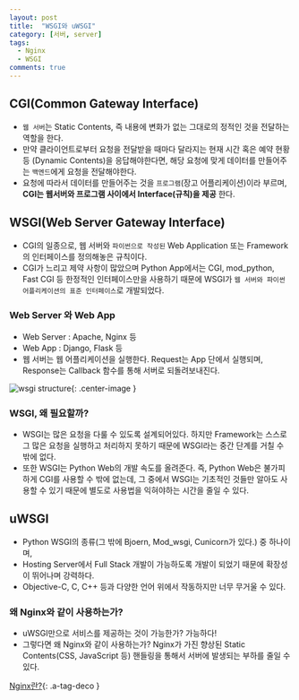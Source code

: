 ```yaml
---
layout: post
title:  "WSGI와 uWSGI"
category: [서버, server]
tags:
  - Nginx
  - WSGI
comments: true
---
```


## CGI(Common Gateway Interface)
- `웹 서버`는 Static Contents, 즉 내용에 변화가 없는 그대로의 정적인 것을 전달하는 역할을 한다.
- 만약 클라이언트로부터 요청을 전달받을 때마다 달라지는 현재 시간 혹은 예약 현황 등 (Dynamic Contents)을 응답해야한다면, 해당 요청에 맞게 데이터를 만들어주는 `백엔드`에게 요청을 전달해야한다.
- 요청에 따라서 데이터를 만들어주는 것을 `프로그램`(장고 어플리케이션)이라 부르며, **CGI는 웹서버와 프로그램 사이에서 Interface(규칙)을 제공** 한다.

## WSGI(Web Server Gateway Interface)
- CGI의 일종으로, 웹 서버와 `파이썬으로 작성된` Web Application 또는 Framework의 인터페이스를 정의해놓은 규칙이다.
- CGI가 느리고 제약 사항이 많았으며 Python App에서는 CGI, mod_python, Fast CGI 등 한정적인 인터페이스만을 사용하기 때문에 WSGI가 `웹 서버와 파이썬 어플리케이션의 표준 인터페이스`로 개발되었다.  

### Web Server 와 Web App
- Web Server : Apache, Nginx 등
- Web App : Django, Flask 등
- 웹 서버는 웹 어플리케이션을 실행한다. Request는 App 단에서 실행되며, Response는 Callback 함수를 통해 서버로 되돌려보내진다.

![wsgi structure]({{site.url}}/assets/wsgi.png){: .center-image }

### WSGI, 왜 필요할까?
- WSGI는 많은 요청을 다룰 수 있도록 설계되어있다. 하지만 Framework는 스스로 그 많은 요청을 실행하고 처리하지 못하기 때문에 WSGI라는 중간 단계를 거칠 수 밖에 없다.
- 또한 WSGI는 Python Web의 개발 속도를 올려준다. 즉, Python Web은 불가피하게 CGI를 사용할 수 밖에 없는데, 그 중에서 WSGI는 기초적인 것들만 알아도 사용할 수 있기 때문에 별도로 사용법을 익혀야하는 시간을 줄일 수 있다.  

## uWSGI
- Python WSGI의 종류(그 밖에 Bjoern, Mod_wsgi, Cunicorn가 있다.) 중 하나이며,
- Hosting Server에서 Full Stack 개발이 가능하도록 개발이 되었기 때문에 확장성이 뛰어나며 강력하다.
- Objective-C, C, C++ 등과 다양한 언어 위에서 작동하지만 너무 무거울 수 있다.

### 왜 Nginx와 같이 사용하는가?
- uWSGI만으로 서비스를 제공하는 것이 가능한가? 가능하다!
- 그렇다면 왜 Nginx와 같이 사용하는가? Nginx가 가진 향상된 Static Contents(CSS, JavaScript 등) 핸들링을 통해서 서버에 발생되는 부하를 줄일 수 있다.

[Nginx란?]({{site.url}}/서버/server/2017/07/20/nginx-1.html){: .a-tag-deco }
